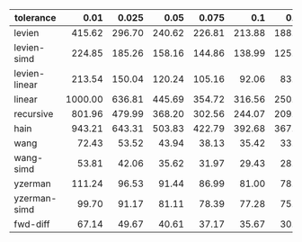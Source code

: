 | tolerance    |   0.01 |   0.025 |   0.05 |   0.075 |   0.1 |   0.15 |   0.2 |   0.25 |   0.5 |   1 |
|--------------| ------:| ------:| ------:| ------:| ------:| ------:| ------:| ------:| ------:| ------:|
|levien        | 415.62 | 296.70 | 240.62 | 226.81 | 213.88 | 188.52 | 168.30 | 163.92 | 139.51 | 121.56 |
|levien-simd   | 224.85 | 185.26 | 158.16 | 144.86 | 138.99 | 125.73 | 125.58 | 120.11 | 113.40 | 103.53 |
|levien-linear | 213.54 | 150.04 | 120.24 | 105.16 | 92.06 | 83.86 | 76.10 | 68.86 | 55.62 | 43.47 |
|linear        | 1000.00 | 636.81 | 445.69 | 354.72 | 316.56 | 250.41 | 221.28 | 192.33 | 134.66 | 98.54 |
|recursive     | 801.96 | 479.99 | 368.20 | 302.56 | 244.07 | 209.56 | 193.86 | 169.80 | 111.29 | 83.39 |
|hain          | 943.21 | 643.31 | 503.83 | 422.79 | 392.68 | 367.34 | 367.27 | 382.93 | 274.99 | 208.20 |
|wang          | 72.43 | 53.52 | 43.94 | 38.13 | 35.42 | 33.03 | 29.04 | 28.42 | 22.22 | 18.93 |
|wang-simd     | 53.81 | 42.06 | 35.62 | 31.97 | 29.43 | 28.18 | 26.49 | 24.22 | 21.02 | 18.77 |
|yzerman       | 111.24 | 96.53 | 91.44 | 86.99 | 81.00 | 78.93 | 74.14 | 70.33 | 67.53 | 62.71 |
|yzerman-simd  | 99.70 | 91.17 | 81.11 | 78.39 | 77.28 | 75.13 | 69.14 | 71.24 | 64.36 | 61.88 |
|fwd-diff      | 67.14 | 49.67 | 40.61 | 37.17 | 35.67 | 30.99 | 29.23 | 26.95 | 23.47 | 19.60 |

